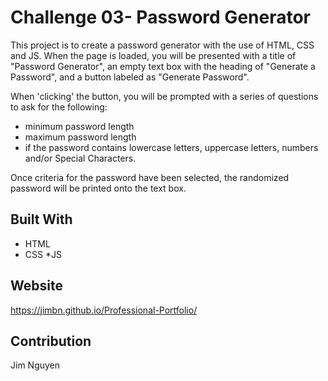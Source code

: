 # Challenge 03- Password Generator

This project is to create a password generator with the use of HTML, CSS and JS. When the page is loaded, you will be presented with a title of "Password Generator", an empty text box with the heading of "Generate a Password", and a button labeled as "Generate Password".

When 'clicking' the button, you will be prompted with a series of questions to ask for the following: 
- minimum password length
- maximum password length
- if the password contains lowercase letters, uppercase letters, numbers and/or Special Characters.

Once criteria for the password have been selected, the randomized password will be printed onto the text box.
 

## Built With
* HTML
* CSS
*JS

## Website
https://jimbn.github.io/Professional-Portfolio/

## Contribution
Jim Nguyen